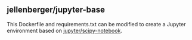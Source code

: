 ## jellenberger/jupyter-base

This Dockerfile and requirements.txt can be modified to create a Jupyter environment based on [jupyter/scipy-notebook](https://hub.docker.com/r/jupyter/scipy-notebook).
